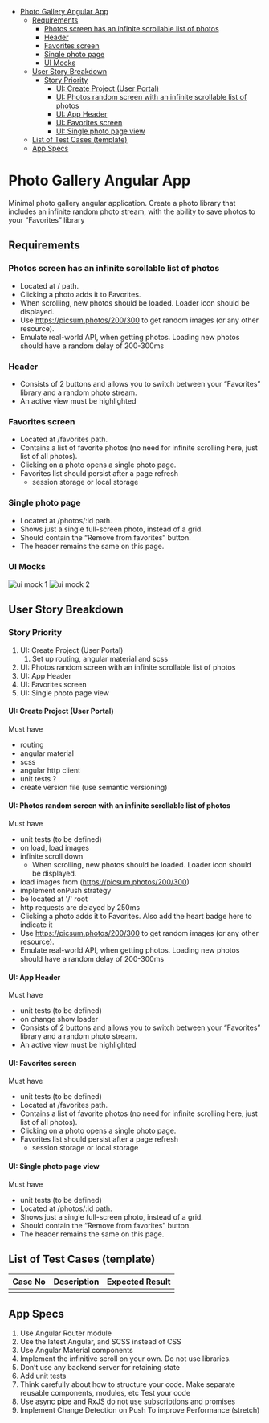 - [Photo Gallery Angular App](#photo-gallery-angular-app)
  - [Requirements](#requirements)
    - [Photos screen has an infinite scrollable list of photos](#photos-screen-has-an-infinite-scrollable-list-of-photos)
    - [Header](#header)
    - [Favorites screen](#favorites-screen)
    - [Single photo page](#single-photo-page)
    - [UI Mocks](#ui-mocks)
  - [User Story Breakdown](#user-story-breakdown)
    - [Story Priority](#story-priority)
      - [UI: Create Project (User Portal)](#ui-create-project-user-portal)
      - [UI: Photos random screen with an infinite scrollable list of photos](#ui-photos-random-screen-with-an-infinite-scrollable-list-of-photos)
      - [UI: App Header](#ui-app-header)
      - [UI: Favorites screen](#ui-favorites-screen)
      - [UI: Single photo page view](#ui-single-photo-page-view)
  - [List of Test Cases (template)](#list-of-test-cases-template)
  - [App Specs](#app-specs)

# Photo Gallery Angular App

Minimal photo gallery angular application. Create a photo library that includes an infinite random photo stream, with the ability
to save photos to your “Favorites” library

## Requirements

### Photos screen has an infinite scrollable list of photos

- Located at / path.
- Clicking a photo adds it to Favorites.
- When scrolling, new photos should be loaded. Loader icon should be
  displayed.
- Use https://picsum.photos/200/300 to get random images (or any other
  resource).
- Emulate real-world API, when getting photos. Loading new photos
  should have a random delay of 200-300ms

### Header

- Consists of 2 buttons and allows you to switch between your “Favorites” library and a random photo stream.
- An active view must be highlighted

### Favorites screen

- Located at /favorites path.
- Contains a list of favorite photos (no need for infinite scrolling here, just
  list of all photos).
- Clicking on a photo opens a single photo page.
- Favorites list should persist after a page refresh
  - session storage or local storage

### Single photo page

- Located at /photos/:id path.
- Shows just a single full-screen photo, instead of a grid.
- Should contain the “Remove from favorites” button.
- The header remains the same on this page.

### UI Mocks

![ui mock 1](./documentation-images/ui-mock-1.png)
![ui mock 2](./documentation-images/ui-mock-2.png)

## User Story Breakdown

### Story Priority

1. UI: Create Project (User Portal)
   1. Set up routing, angular material and scss
2. UI: Photos random screen with an infinite scrollable list of photos
3. UI: App Header
4. UI: Favorites screen
5. UI: Single photo page view

#### UI: Create Project (User Portal)

Must have

- routing
- angular material
- scss
- angular http client
- unit tests ?
- create version file (use semantic versioning)

#### UI: Photos random screen with an infinite scrollable list of photos

Must have

- unit tests (to be defined)
- on load, load images
- infinite scroll down
  - When scrolling, new photos should be loaded. Loader icon should be displayed.
- load images from (https://picsum.photos/200/300)
- implement onPush strategy
- be located at '/' root
- http requests are delayed by 250ms
- Clicking a photo adds it to Favorites. Also add the heart badge here to indicate it
- Use https://picsum.photos/200/300 to get random images (or any other
  resource).
- Emulate real-world API, when getting photos. Loading new photos
  should have a random delay of 200-300ms

#### UI: App Header

Must have

- unit tests (to be defined)
- on change show loader
- Consists of 2 buttons and allows you to switch between your “Favorites” library and a random photo stream.
- An active view must be highlighted

#### UI: Favorites screen

Must have

- unit tests (to be defined)
- Located at /favorites path.
- Contains a list of favorite photos (no need for infinite scrolling here, just
  list of all photos).
- Clicking on a photo opens a single photo page.
- Favorites list should persist after a page refresh
  - session storage or local storage

#### UI: Single photo page view

Must have

- unit tests (to be defined)
- Located at /photos/:id path.
- Shows just a single full-screen photo, instead of a grid.
- Should contain the “Remove from favorites” button.
- The header remains the same on this page.

## List of Test Cases (template)

| Case No | Description | Expected Result |
| ------- | ----------- | --------------- |
|         |             |                 |

## App Specs

1. Use Angular Router module
2. Use the latest Angular, and SCSS instead of CSS
3. Use Angular Material components
4. Implement the infinitive scroll on your own. Do not use libraries.
5. Don’t use any backend server for retaining state
6. Add unit tests
7. Think carefully about how to structure your code. Make separate reusable components, modules, etc Test your code
8. Use async pipe and RxJS do not use subscriptions and promises
9. Implement Change Detection on Push To improve Performance (stretch)

